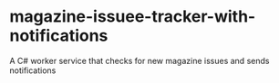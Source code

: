 # magazine-issuee-tracker-with-notifications
A C# worker service that checks for new magazine issues and sends notifications
